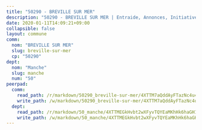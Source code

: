 ```yaml
---
title: "50290 - BREVILLE SUR MER"
description: "50290 - BREVILLE SUR MER | Entraide, Annonces, Initiatives"
date: 2020-01-11T14:09:21+09:00
collapsible: false
layout: commune
comm:
  nom: "BREVILLE SUR MER"
  slug: breville-sur-mer
  cp: "50290"
dept:
  nom: "Manche"
  slug: manche
  num: "50"
peerpad:
  comm:
    read_path: /r/markdown/50290_breville-sur-mer/4XTTM7aQddAyFTazNc4u4aMDp7Kh8oVA66Tn2m6ZtUtnt3ECr
    write_path: /w/markdown/50290_breville-sur-mer/4XTTM7aQddAyFTazNc4u4aMDp7Kh8oVA66Tn2m6ZtUtnt3ECr-K3TgTo7L4Xp7AALZiWQ9hsJCD6kJ6raSMVdqqBpDvLt7o68bBepG2djStEKoKYcaqerRzUkLWDN7gRVhWQMPBQo6bYDwAeYhyeqQDxzGGpA3vSwvd43RLctJ47EBCFVg2fXqcPEa
  dept:
    read_path: /r/markdown/50_manche/4XTTMEGkHvbt2wXFyvTQYEaMKhHk6haGH1SzsRNevKgBDTuXr
    write_path: /w/markdown/50_manche/4XTTMEGkHvbt2wXFyvTQYEaMKhHk6haGH1SzsRNevKgBDTuXr-K3TgUSx1rwmRRLqHcTLLdo4dVfTRKvf94KKagmUFPevWSp2f9nuc6fJF25TtLArzK8teuQ5TvuAMqW38N2MYgT18hBoXtjmKX9WuSn2vkujmSJPp3gF4gsuMmfEM8Th4Ap94heFE
---
```


